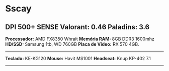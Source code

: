# Sscay

**DPI** 500+
**SENSE**
Valorant: 0.46
Paladins: 3.6
-------------------------
**Processador:** AMD FX8350 Whrait
**Memória RAM:** 8GB DDR3 1600mhz
**HD/SSD:** Samsung 1tb, WD 760GB
**Placa de Video:** RX 570 4GB.
___________________
**Teclado:** KE-KG120
**Mouse:** Havit MS1001
**Headseat:** Knup KP-402 7.1
___________________
